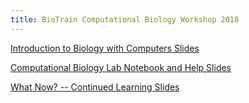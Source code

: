 ```yaml
---
title: BioTrain Computational Biology Workshop 2018
---
```


<a href="/2018-06-04-biotraincompbioworkshop2018/biotraincompbioworkshop2018/BNL_ComputersInBio_June2018.pdf" target="_blank">Introduction to Biology with Computers Slides</a>

<a href="/2018-06-04-biotraincompbioworkshop2018/biotraincompbioworkshop2018/BNL_LabNbk&Help_180604.pdf" target="_blank">Computational Biology Lab Notebook and Help Slides</a>

<a href="/2018-06-04-biotraincompbioworkshop2018/biotraincompbioworkshop2018/BNL_WhatNowContLearning_180604.pdf" target="_blank">What Now? -- Continued Learning Slides</a>